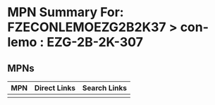 



# MPN Summary For: FZECONLEMOEZG2B2K37 > con-lemo : EZG-2B-2K-307

## MPNs
  

|MPN|Direct Links|Search Links|
| :--- | :--- | :--- |
||||

